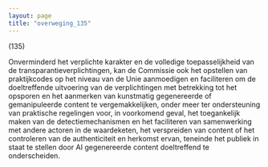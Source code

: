```yaml
---
layout: page
title: "overweging_135"
---
```


(135)

Onverminderd het verplichte karakter en de volledige toepasselijkheid van de transparantieverplichtingen, kan de Commissie ook het opstellen van praktijkcodes op het niveau van de Unie aanmoedigen en faciliteren om de doeltreffende uitvoering van de verplichtingen met betrekking tot het opsporen en het aanmerken van kunstmatig gegenereerde of gemanipuleerde content te vergemakkelijken, onder meer ter ondersteuning van praktische regelingen voor, in voorkomend geval, het toegankelijk maken van de detectiemechanismen en het faciliteren van samenwerking met andere actoren in de waardeketen, het verspreiden van content of het controleren van de authenticiteit en herkomst ervan, teneinde het publiek in staat te stellen door AI gegenereerde content doeltreffend te onderscheiden.